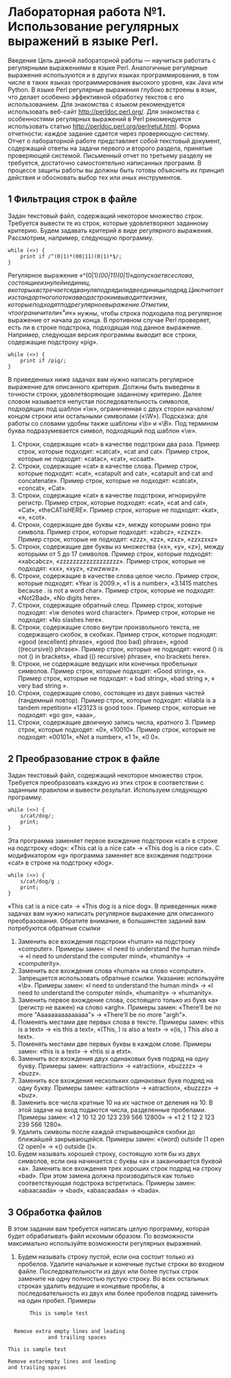 # Лабораторная работа №1. Использование регулярных выражений в языке Perl.

Введение
Цель данной лабораторной работы — научиться работать с регулярными выражениями в языке Perl. Аналогичные регулярные выражения
используются и в других языках программирования, в том числе в таких языках программирования высокого уровня, как Java или Python. В
языке Perl регулярные выражения глубоко встроены в язык, что делает
особенно эффективной обработку текстов с его использованием.
Для знакомства с языком рекомендуется использовать веб-сайт
http://perldoc.perl.org/. Для знакомства с особенностями регулярных выражений в Perl рекомендуется использовать статью
http://perldoc.perl.org/perlretut.html.
Форма отчетности: каждое задание сдается через проверяющую систему.
Отчет о лабораторной работе представляет собой текстовый документ, содержащий ответы на задачи первого и второго раздела, принятые проверяющей системой. Письменный отчет по третьему разделу
не требуется, достаточно самостоятельно написанных программ. В процессе защиты работы вы должны быть готовы объяснить их принцип
действия и обосновать выбор тех или иных инструментов.

## 1 Фильтрация строк в файле

Задан текстовый файл, содержащий некоторое множество строк.
Требуется вывести те из строк, которые удовлетворяют заданному критерию. Будем задавать критерий в виде регулярного выражения. Рассмотрим, например, следующую программу.

```
while (<>) {
    print if /^(0|1)*(00|11)(0|1)*$/;
}
```
Регулярное выражение «^(0|1)*(00|11)(0|1)*$» допускает все слова, состоящие из нулей и единиц, в которых встречается два нуля подряд или две единицы подряд. Цикл читает из стандартного потока ввода
строки и выводит те из них, которые подходят под регулярное выражение. Отметим, что ограничители «^» и «$» нужны, чтобы строка подходила под регулярное выражение от начала до конца. В противном случае
Perl проверяет, есть ли в строке подстрока, подходящая под данное выражение. Например, следующая версия программы выводит все строки,
содержащие подстроку «pig».

```
while (<>) {
    print if /pig/;
}
```

В приведенных ниже задачах вам нужно написать регулярное выражение для описанного критерия. Должны быть выведены в точности
строки, удовлетворяющие заданному критерию.
Далее словом называется непустая последовательность символов,
подходящих под шаблон «\w», ограниченная с двух сторон началом/концом строки или остальными символами («\W»). Подсказка: для работы
со словами удобны также шаблоны «\b» и «\B». Под термином буква
подразумевается символ, подходящий под шаблон «\w».

1. Строки, содержащие «cat» в качестве подстроки два раза. Пример
строк, которые подходят: «catcat», «cat and cat». Пример строк,
которые не подходят: «catac», «cat», «ccaatt».
2. Строки, содержащие «cat» в качестве слова. Пример строк, которые подходят: «cat», «catapult and cat», «catapult and cat
and concatenate». Пример строк, которые не подходят: «catcat»,
«concat», «Cat».
3. Строки, содержащие «cat» в качестве подстроки, игнорируйте регистр. Пример строк, которые подходят: «cat», «cat and
cat», «Cat», «theCATisHERE». Пример строк, которые не подходят:
«kat», «», «cot».
4. Строки, содержащие две буквы «z», между которыми ровно три
символа. Пример строк, которые подходят: «zabcz», «zzxzz». Пример строк, которые не подходят: «zzz», «zz», «zxz»,
«zzxzxxz»
5. Строки, содержащие две буквы из множества {«x», «y», «z»}, между которыми от 5 до 17 символов. Пример строк, которые подходят: «xabcabcz», «zzzzzzzzzzzzzzzzzz». Пример строк, которые
не подходят: «xx», «xyz», «zwzwwz».
6. Строки, содержащие в качестве слова целое число. Пример строк,
которые подходят: «Year is 2009.», «1 is a number», «3.1415
matches because . is not a word char». Пример строк, которые
не подходят: «Not2Bad», «No digits here».
7. Строки, содержащие обратный слеш. Пример строк, которые подходят: «\w denotes word character». Пример строк, которые не
подходят: «No slashes here».
8. Строки, содержащие слово внутри произвольного текста, не
содержащего скобок, в скобках. Пример строк, которые подходят: «good (excellent) phrase», «good (too bad) phrase»,
«good ((recursive)) phrase». Пример строк, которые не подходят: «word () is not () in brackets», «bad (() recursive)
phrase», «no brackets here».
9. Строки, не содержащие ведущих или конечных пробельных символов. Пример строк, которые подходят: «Good string», «». Пример строк, которые не подходят: « bad string», «bad string »,
« very bad string ».
10. Строки, содержащие слово, состоящее из двух равных частей (тандемный повтор). Пример строк, которые подходят: «blabla is a
tandem repetition» «123123 is good too». Пример строк, которые не подходят: «go go», «aaa»,.
11. Строки, содержащие двоичную запись числа, кратного 3. Пример
строк, которые подходят: «0», «10010». Пример строк, которые не
подходят: «00101», «Not a number», «1 1», «0 0».

## 2 Преобразование строк в файле

Задан текстовый файл, содержащий некоторое множество строк.
Требуется преобразовать каждую из этих строк в соответствии с заданным правилом и вывести результат. Используем следующую программу.

```
while (<>) {
    s/cat/dog/;
    print;
}
```

Эта программа заменяет первое вхождение подстроки «cat» в строке на подстроку «dog»: «This cat is a nice cat» → «This dog is a nice cat».
С модификатором «g» программа заменяет все вхождения подстроки
«cat» в строке на подстроку «dog».

```
while (<>) {
    s/cat/dog/g ;
    print;
}
```

«This cat is a nice cat» → «This dog is a nice dog».
В приведенных ниже задачах вам нужно написать регулярное выражение для описанного преобразования.
Обратите внимание, в большинстве заданий вам потребуются обратные ссылки

1. Заменить все вхождения подстроки «human» на подстроку
«computer». Примеры замен: «I need to understand the
human mind» → «I need to understand the computer mind»,
«humanity» → «computerity».
2. Заменить все вхождения слова «human» на слово «computer». Запрещается использовать обратные ссылки. Указание: используйте
«\b». Примеры замен: «I need to understand the human mind»
→ «I need to understand the computer mind», «humanity» →
«humanity».
3. Заменить первое вхождение слова, состоящего только из букв «a»
(регистр не важен) на слово «argh». Примеры замен: «There’ll be
no more "Aaaaaaaaaaaaaaa"» → «There’ll be no more "argh"».
4. Поменять местами две первых слова в тексте. Примеры замен: «this is a text» → «is this a text», «(This, ) is also
a text» → «(is, ) This also a text».
5. Поменять местами две первых буквы в каждом слове. Примеры
замен: «this is a text» → «htis si a etxt».
6. Заменить все вхождения двух одинаковых букв подряд на одну
букву. Примеры замен: «attraction» → «atraction», «buzzzz»
→ «buzz».
7. Заменить все вхождения нескольких одинаковых букв подряд
на одну букву. Примеры замен: «attraction» → «atraction»,
«buzzzz» → «buz».
8. Заменить все числа кратные 10 на их частное от деления на 10. В
этой задаче на вход подаются числа, разделенные пробелами. Примеры замен: «1 2 10 12 20 123 239 566 12800» → «1 2 1 12 2
123 239 566 1280».
9. Удалить символы после каждой открывающейся скобки до ближайшей закрывающейся. Примеры замен: «(word) outside (1
open (2 open)» → «() outside ()».
10. Будем называть хорошей строку, состоящую хотя бы из двух символов, если она начинается с буквы «a» и заканчивается буквой
«a». Заменить все вхождения трех хороших строк подряд на строку
«bad». При этом замена должна производиться как только соответствующая подстрока встретилась. Примеры замен: «abaacaada» →
«bad», «abaacaadaa» → «bada».

## 3 Обработка файлов

В этом задании вам требуется написать целую программу, которая
будет обрабатывать файл искомым образом. По возможности максимально используйте возможности регулярных выражений.

1. Будем называть строку пустой, если она состоит только из пробелов. Удалите начальные и конечные пустые строки во входном
файле. Последовательности из двух или более пустых строк замените на одну полностью пустую строку.
Во всех остальных строках удалить ведущие и концевые пробелы,
а последовательность из двух или более пробелов подряд заменить
на один пробел.
Примеры
```
       This is sample test


  Remove extra empty lines and leading
             and trailing spaces

```
```
This is sample test

Remove extarempty lines and leading
and trailing spaces
```
